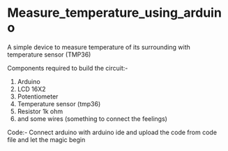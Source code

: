 # Measure_temperature_using_arduino
A simple device to measure temperature of its surrounding with temperature sensor (TMP36) 

Components required to build the circuit:-
1. Arduino
2. LCD 16X2
3. Potentiometer
4. Temperature sensor (tmp36)
5. Resistor 1k ohm
6. and some wires (something to connect the feelings)

Code:-
Connect arduino with arduino ide and upload the code from code file and let the magic begin
